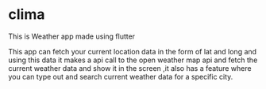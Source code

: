 # clima

This is Weather app made using flutter
 
 This app can fetch your current location data in the form of lat and long and using this data it makes a api call to the open weather map api and fetch the current weather data and show it in the screen ,it also has a feature where you can type out and search current weather data for a specific city.
